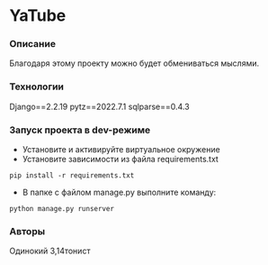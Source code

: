 # YaTube
### Описание
Благодаря этому проекту можно будет обмениваться мыслями.
### Технологии
Django==2.2.19
pytz==2022.7.1
sqlparse==0.4.3
### Запуск проекта в dev-режиме
- Установите и активируйте виртуальное окружение
- Установите зависимости из файла requirements.txt
```
pip install -r requirements.txt
``` 
- В папке с файлом manage.py выполните команду:
```
python manage.py runserver
```
### Авторы
Одинокий 3,14тонист